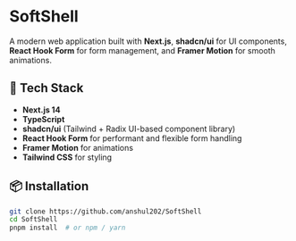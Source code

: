 # SoftShell

A modern web application built with **Next.js**, **shadcn/ui** for UI components, **React Hook Form** for form management, and **Framer Motion** for smooth animations.

## 🔧 Tech Stack

- **Next.js 14**
- **TypeScript**
- **shadcn/ui** (Tailwind + Radix UI-based component library)
- **React Hook Form** for performant and flexible form handling
- **Framer Motion** for animations
- **Tailwind CSS** for styling

## 📦 Installation

```bash
git clone https://github.com/anshul202/SoftShell
cd SoftShell
pnpm install  # or npm / yarn
